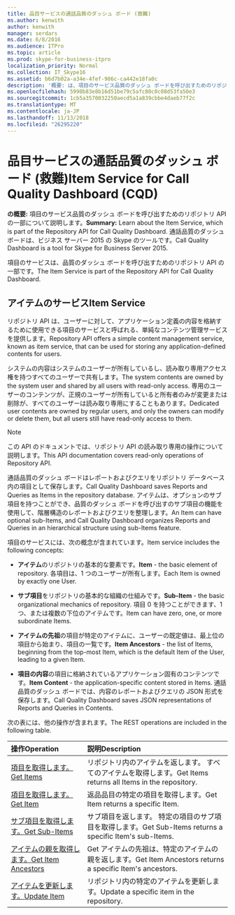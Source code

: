 ```yaml
---
title: 品目サービスの通話品質のダッシュ ボード (救難)
ms.author: kenwith
author: kenwith
manager: serdars
ms.date: 6/8/2016
ms.audience: ITPro
ms.topic: article
ms.prod: skype-for-business-itpro
localization_priority: Normal
ms.collection: IT_Skype16
ms.assetid: b6d7b02a-a34e-4fef-986c-ca442e18fa0c
description: '概要: は、項目のサービス品質のダッシュ ボードを呼び出すためのリポジトリ API の一部について説明します。 通話品質のダッシュ ボードは、ビジネス サーバー 2015 の Skype のツールです。'
ms.openlocfilehash: 5990b83e8b16d51be79c5afc80c0c08d53fa50e3
ms.sourcegitcommit: 1cb5a3570032250aecd5a1a839cbbe4daeb77f2c
ms.translationtype: MT
ms.contentlocale: ja-JP
ms.lasthandoff: 11/13/2018
ms.locfileid: "26295220"
---
```

# <a name="item-service-for-call-quality-dashboard-cqd"></a><span data-ttu-id="2cc13-104">品目サービスの通話品質のダッシュ ボード (救難)</span><span class="sxs-lookup"><span data-stu-id="2cc13-104">Item Service for Call Quality Dashboard (CQD)</span></span>
 
<span data-ttu-id="2cc13-105">**の概要:** 項目のサービス品質のダッシュ ボードを呼び出すためのリポジトリ API の一部について説明します。</span><span class="sxs-lookup"><span data-stu-id="2cc13-105">**Summary:** Learn about the Item Service, which is part of the Repository API for Call Quality Dashboard.</span></span> <span data-ttu-id="2cc13-106">通話品質のダッシュ ボードは、ビジネス サーバー 2015 の Skype のツールです。</span><span class="sxs-lookup"><span data-stu-id="2cc13-106">Call Quality Dashboard is a tool for Skype for Business Server 2015.</span></span>
  
<span data-ttu-id="2cc13-107">項目のサービスは、品質のダッシュ ボードを呼び出すためのリポジトリ API の一部です。</span><span class="sxs-lookup"><span data-stu-id="2cc13-107">The Item Service is part of the Repository API for Call Quality Dashboard.</span></span>
  
## <a name="item-service"></a><span data-ttu-id="2cc13-108">アイテムのサービス</span><span class="sxs-lookup"><span data-stu-id="2cc13-108">Item Service</span></span>

<span data-ttu-id="2cc13-109">リポジトリ API は、ユーザーに対して、アプリケーション定義の内容を格納するために使用できる項目のサービスと呼ばれる、単純なコンテンツ管理サービスを提供します。</span><span class="sxs-lookup"><span data-stu-id="2cc13-109">Repository API offers a simple content management service, known as item service, that can be used for storing any application-defined contents for users.</span></span> 
  
<span data-ttu-id="2cc13-110">システムの内容はシステムのユーザーが所有しているし、読み取り専用アクセス権を持つすべてのユーザーで共有します。</span><span class="sxs-lookup"><span data-stu-id="2cc13-110">The system contents are owned by the system user and shared by all users with read-only access.</span></span> <span data-ttu-id="2cc13-111">専用のユーザーのコンテンツが、正規のユーザーが所有していると所有者のみが変更または削除が、すべてのユーザーは読み取り専用にすることもあります。</span><span class="sxs-lookup"><span data-stu-id="2cc13-111">Dedicated user contents are owned by regular users, and only the owners can modify or delete them, but all users still have read-only access to them.</span></span>
  
> [!NOTE]
> <span data-ttu-id="2cc13-112">この API のドキュメントでは、リポジトリ API の読み取り専用の操作について説明します。</span><span class="sxs-lookup"><span data-stu-id="2cc13-112">This API documentation covers read-only operations of Repository API.</span></span> 
  
<span data-ttu-id="2cc13-113">通話品質のダッシュ ボードはレポートおよびクエリをリポジトリ データベース内の項目として保存します。</span><span class="sxs-lookup"><span data-stu-id="2cc13-113">Call Quality Dashboard saves Reports and Queries as Items in the repository database.</span></span> <span data-ttu-id="2cc13-114">アイテムは、オプションのサブ項目を持つことができ、品質のダッシュ ボードを呼び出すのサブ項目の機能を使用して、階層構造のレポートおよびクエリを整理します。</span><span class="sxs-lookup"><span data-stu-id="2cc13-114">An Item can have optional sub-Items, and Call Quality Dashboard organizes Reports and Queries in an hierarchical structure using sub-Items feature.</span></span>
  
<span data-ttu-id="2cc13-115">項目のサービスには、次の概念が含まれています。</span><span class="sxs-lookup"><span data-stu-id="2cc13-115">Item service includes the following concepts:</span></span>
  
- <span data-ttu-id="2cc13-116">**アイテム**のリポジトリの基本的な要素です。</span><span class="sxs-lookup"><span data-stu-id="2cc13-116">**Item** - the basic element of repository.</span></span> <span data-ttu-id="2cc13-117">各項目は、1 つのユーザーが所有します。</span><span class="sxs-lookup"><span data-stu-id="2cc13-117">Each Item is owned by exactly one User.</span></span>
    
- <span data-ttu-id="2cc13-118">**サブ項目**をリポジトリの基本的な組織の仕組みです。</span><span class="sxs-lookup"><span data-stu-id="2cc13-118">**Sub-Item** - the basic organizational mechanics of repository.</span></span> <span data-ttu-id="2cc13-119">項目 0 を持つことができます、1 つ、または複数の下位のアイテムです。</span><span class="sxs-lookup"><span data-stu-id="2cc13-119">Item can have zero, one, or more subordinate Items.</span></span>
    
- <span data-ttu-id="2cc13-120">**アイテムの先祖**の項目が特定のアイテムに、ユーザーの既定値は、最上位の項目から始まり、項目の一覧です。</span><span class="sxs-lookup"><span data-stu-id="2cc13-120">**Item Ancestors** - the list of Items, beginning from the top-most Item, which is the default Item of the User, leading to a given Item.</span></span>
    
- <span data-ttu-id="2cc13-121">**項目の内容**の項目に格納されているアプリケーション固有のコンテンツです。</span><span class="sxs-lookup"><span data-stu-id="2cc13-121">**Item Content** - the application-specific content stored in Items.</span></span> <span data-ttu-id="2cc13-122">通話品質のダッシュ ボードでは、内容のレポートおよびクエリの JSON 形式を保存します。</span><span class="sxs-lookup"><span data-stu-id="2cc13-122">Call Quality Dashboard saves JSON representations of Reports and Queries in Contents.</span></span>
    
<span data-ttu-id="2cc13-123">次の表には、他の操作が含まれます。</span><span class="sxs-lookup"><span data-stu-id="2cc13-123">The REST operations are included in the following table.</span></span>
  

|<span data-ttu-id="2cc13-124">**操作**</span><span class="sxs-lookup"><span data-stu-id="2cc13-124">**Operation**</span></span>|<span data-ttu-id="2cc13-125">**説明**</span><span class="sxs-lookup"><span data-stu-id="2cc13-125">**Description**</span></span>|
|:-----|:-----|
|[<span data-ttu-id="2cc13-126">項目を取得します。</span><span class="sxs-lookup"><span data-stu-id="2cc13-126">Get Items</span></span>](get-items.md) <br/> |<span data-ttu-id="2cc13-127">リポジトリ内のアイテムを返します。 すべてのアイテムを取得します。</span><span class="sxs-lookup"><span data-stu-id="2cc13-127">Get Items returns all Items in the repository.</span></span>  <br/> |
|[<span data-ttu-id="2cc13-128">項目を取得します。</span><span class="sxs-lookup"><span data-stu-id="2cc13-128">Get Item</span></span>](get-item.md) <br/> |<span data-ttu-id="2cc13-129">返品品目の特定の項目を取得します。</span><span class="sxs-lookup"><span data-stu-id="2cc13-129">Get Item returns a specific Item.</span></span>  <br/> |
|[<span data-ttu-id="2cc13-130">サブ項目を取得します。</span><span class="sxs-lookup"><span data-stu-id="2cc13-130">Get Sub-Items</span></span>](get-sub-items.md) <br/> |<span data-ttu-id="2cc13-131">サブ項目を返します。 特定の項目のサブ項目を取得します。</span><span class="sxs-lookup"><span data-stu-id="2cc13-131">Get Sub-Items returns a specific Item's sub-Items.</span></span>  <br/> |
|[<span data-ttu-id="2cc13-132">アイテムの親を取得します。</span><span class="sxs-lookup"><span data-stu-id="2cc13-132">Get Item Ancestors</span></span>](get-item-ancestors.md) <br/> |<span data-ttu-id="2cc13-133">Get アイテムの先祖は、特定のアイテムの親を返します。</span><span class="sxs-lookup"><span data-stu-id="2cc13-133">Get Item Ancestors returns a specific Item's ancestors.</span></span>  <br/> |
|[<span data-ttu-id="2cc13-134">アイテムを更新します。</span><span class="sxs-lookup"><span data-stu-id="2cc13-134">Update Item</span></span>](update-item.md) <br/> |<span data-ttu-id="2cc13-135">リポジトリ内の特定のアイテムを更新します。</span><span class="sxs-lookup"><span data-stu-id="2cc13-135">Update a specific item in the repository.</span></span>  <br/> |
   

